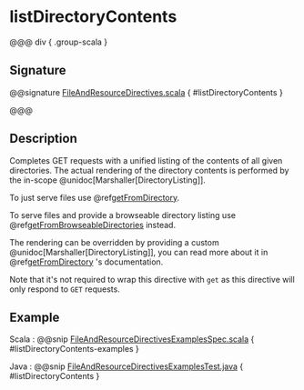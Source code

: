 # listDirectoryContents

@@@ div { .group-scala }

## Signature

@@signature [FileAndResourceDirectives.scala]($akka-http$/akka-http/src/main/scala/akka/http/scaladsl/server/directives/FileAndResourceDirectives.scala) { #listDirectoryContents }

@@@

## Description

Completes GET requests with a unified listing of the contents of all given directories. The actual rendering of the
directory contents is performed by the in-scope @unidoc[Marshaller[DirectoryListing]].

To just serve files use @ref[getFromDirectory](getFromDirectory.md).

To serve files and provide a browseable directory listing use @ref[getFromBrowseableDirectories](getFromBrowseableDirectories.md) instead.

The rendering can be overridden by providing a custom @unidoc[Marshaller[DirectoryListing]], you can read more about it in
@ref[getFromDirectory](getFromDirectory.md) 's documentation.

Note that it's not required to wrap this directive with `get` as this directive will only respond to `GET` requests.

## Example

Scala
:  @@snip [FileAndResourceDirectivesExamplesSpec.scala]($test$/scala/docs/http/scaladsl/server/directives/FileAndResourceDirectivesExamplesSpec.scala) { #listDirectoryContents-examples }

Java
:  @@snip [FileAndResourceDirectivesExamplesTest.java]($test$/java/docs/http/javadsl/server/directives/FileAndResourceDirectivesExamplesTest.java) { #listDirectoryContents }
